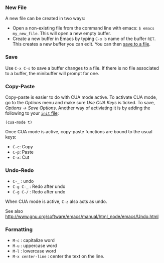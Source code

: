 ### New File

A new file can be created in two ways:
- Open a non-existing file from the command line with emacs: `$ emacs my_new_file`.  This will open a new empty buffer.
- Create a new buffer in Emacs by typing `C-x b` name of the buffer `RET`.  This creates a new buffer you can edit.  You can then [save to a file](editing.md#save).

### Save

Use `C-x C-s` to save a buffer changes to a file.  If there is no file associated to a buffer, the minibuffer will prompt for one.

### Copy-Paste 

Copy-paste is easier to do with CUA mode active.  To activate CUA mode, go to the _Options_ menu and make sure _Use CUA Keys_ is ticked.  To save, _Options_ → _Save Options_.  Another way of activiating it is by adding the following to your [`init` file](init-file.md):

    (cua-mode t)

Once CUA mode is active, copy-paste functions are bound to the usual keys:

- `C-c`: Copy
- `C-p`: Paste
- `C-x`: Cut


### Undo-Redo

- `C-_` : undo
- `C-g C-_` : Redo after undo
- `C-g C-/` : Redo after undo

When CUA mode is active, `C-z` also acts as undo.

See also http://www.gnu.org/software/emacs/manual/html_node/emacs/Undo.html

### Formatting

- `M-c` : capitalize word
- `M-u` : uppercase word
- `M-l` : lowercase word
- `M-x center-line` : center the text on the line.